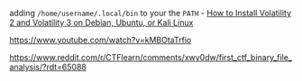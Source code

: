 
adding `/home/username/.local/bin` to your the `PATH` -  [How to Install Volatility 2 and Volatility 3 on Debian, Ubuntu, or Kali Linux](https://seanthegeek.net/1172/how-to-install-volatility-2-and-volatility-3-on-debian-ubuntu-or-kali-linux/)

https://www.youtube.com/watch?v=kMBOtaTrfio

https://www.reddit.com/r/CTFlearn/comments/xwy0dw/first_ctf_binary_file_analysis/?rdt=65088